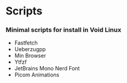 # Scripts

### Minimal scripts for install in Void Linux

* Fastfetch
* Ueberzugpp
* Min Browser
* Ytfzf
* JetBrains Mono Nerd Font
* Picom Animations
